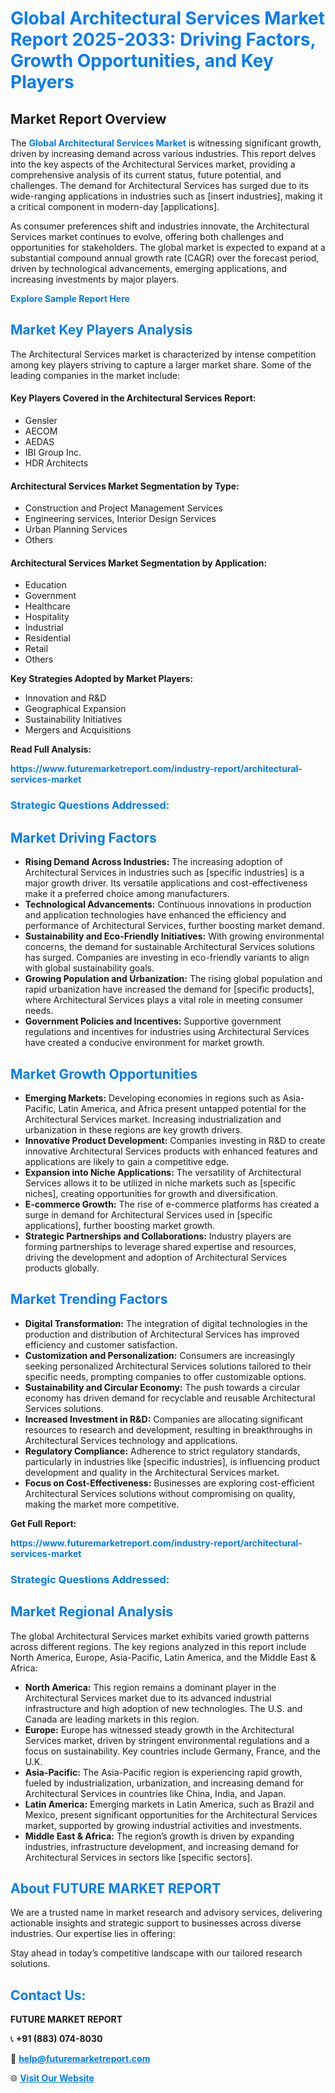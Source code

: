 <h1 style="color: #007BFF;">Global Architectural Services Market Report 2025-2033: Driving Factors, Growth Opportunities, and Key Players</h1>

<section id="overview">
<h2>Market Report Overview</h2>
<p>The <a href="https://www.futuremarketreport.com/industry-report/architectural-services-market" style="color: #007BFF; text-decoration: none;"><strong>Global Architectural Services Market</strong></a> is witnessing significant growth, driven by increasing demand across various industries. This report delves into the key aspects of the Architectural Services market, providing a comprehensive analysis of its current status, future potential, and challenges. The demand for Architectural Services has surged due to its wide-ranging applications in industries such as [insert industries], making it a critical component in modern-day [applications].</p>
<p>As consumer preferences shift and industries innovate, the Architectural Services market continues to evolve, offering both challenges and opportunities for stakeholders. The global market is expected to expand at a substantial compound annual growth rate (CAGR) over the forecast period, driven by technological advancements, emerging applications, and increasing investments by major players.</p>
</section>

<section id="overview">
<p><a href="https://www.futuremarketreport.com/request-sample/reportId=62431" style="color: #007BFF; text-decoration: none;"><strong>Explore Sample Report Here</strong></a></p>
</section>

<section id="key-players">
<h2 style="color: #007BFF;">Market Key Players Analysis</h2>
<p>The Architectural Services market is characterized by intense competition among key players striving to capture a larger market share. Some of the leading companies in the market include:</p>
<h4>Key Players Covered in the Architectural Services Report:</h4>
<ul><li>Gensler</li><li>AECOM</li><li>AEDAS</li><li>IBI Group Inc.</li><li>HDR Architects</li></ul>
<h4>Architectural Services Market Segmentation by Type:</h4>
<ul><li>Construction and Project Management Services</li><li>Engineering services, Interior Design Services</li><li>Urban Planning Services</li><li>Others</li></ul>

<h4>Architectural Services Market Segmentation by Application:</h4>
<ul><li>Education</li><li>Government</li><li>Healthcare</li><li>Hospitality</li><li>Industrial</li><li>Residential</li><li>Retail</li><li>Others</li></ul>
<p><strong>Key Strategies Adopted by Market Players:</strong></p>
<ul>
<li>Innovation and R&D</li>
<li>Geographical Expansion</li>
<li>Sustainability Initiatives</li>
<li>Mergers and Acquisitions</li>
</ul>
</section>

<section>
<p><strong>Read Full Analysis: </strong></p><a href="https://www.futuremarketreport.com/industry-report/architectural-services-market" style="color: #007BFF; text-decoration: none;"><strong>https://www.futuremarketreport.com/industry-report/architectural-services-market</strong></a>
<h3 style="color: #007BFF;">Strategic Questions Addressed:</h3>
</section>

<section id="driving-factors">
<h2 style="color: #007BFF;">Market Driving Factors</h2>
<ul>
<li><strong>Rising Demand Across Industries:</strong> The increasing adoption of Architectural Services in industries such as [specific industries] is a major growth driver. Its versatile applications and cost-effectiveness make it a preferred choice among manufacturers.</li>
<li><strong>Technological Advancements:</strong> Continuous innovations in production and application technologies have enhanced the efficiency and performance of Architectural Services, further boosting market demand.</li>
<li><strong>Sustainability and Eco-Friendly Initiatives:</strong> With growing environmental concerns, the demand for sustainable Architectural Services solutions has surged. Companies are investing in eco-friendly variants to align with global sustainability goals.</li>
<li><strong>Growing Population and Urbanization:</strong> The rising global population and rapid urbanization have increased the demand for [specific products], where Architectural Services plays a vital role in meeting consumer needs.</li>
<li><strong>Government Policies and Incentives:</strong> Supportive government regulations and incentives for industries using Architectural Services have created a conducive environment for market growth.</li>
</ul>
</section>

<section id="growth-opportunities">
<h2 style="color: #007BFF;">Market Growth Opportunities</h2>
<ul>
<li><strong>Emerging Markets:</strong> Developing economies in regions such as Asia-Pacific, Latin America, and Africa present untapped potential for the Architectural Services market. Increasing industrialization and urbanization in these regions are key growth drivers.</li>
<li><strong>Innovative Product Development:</strong> Companies investing in R&D to create innovative Architectural Services products with enhanced features and applications are likely to gain a competitive edge.</li>
<li><strong>Expansion into Niche Applications:</strong> The versatility of Architectural Services allows it to be utilized in niche markets such as [specific niches], creating opportunities for growth and diversification.</li>
<li><strong>E-commerce Growth:</strong> The rise of e-commerce platforms has created a surge in demand for Architectural Services used in [specific applications], further boosting market growth.</li>
<li><strong>Strategic Partnerships and Collaborations:</strong> Industry players are forming partnerships to leverage shared expertise and resources, driving the development and adoption of Architectural Services products globally.</li>
</ul>
</section>

<section id="trending-factors">
<h2 style="color: #007BFF;">Market Trending Factors</h2>
<ul>
<li><strong>Digital Transformation:</strong> The integration of digital technologies in the production and distribution of Architectural Services has improved efficiency and customer satisfaction.</li>
<li><strong>Customization and Personalization:</strong> Consumers are increasingly seeking personalized Architectural Services solutions tailored to their specific needs, prompting companies to offer customizable options.</li>
<li><strong>Sustainability and Circular Economy:</strong> The push towards a circular economy has driven demand for recyclable and reusable Architectural Services solutions.</li>
<li><strong>Increased Investment in R&D:</strong> Companies are allocating significant resources to research and development, resulting in breakthroughs in Architectural Services technology and applications.</li>
<li><strong>Regulatory Compliance:</strong> Adherence to strict regulatory standards, particularly in industries like [specific industries], is influencing product development and quality in the Architectural Services market.</li>
<li><strong>Focus on Cost-Effectiveness:</strong> Businesses are exploring cost-efficient Architectural Services solutions without compromising on quality, making the market more competitive.</li>
</ul>
</section>

<section>
<p><strong>Get Full Report: </strong></p><a href="https://www.futuremarketreport.com/industry-report/architectural-services-market" style="color: #007BFF; text-decoration: none;"><strong>https://www.futuremarketreport.com/industry-report/architectural-services-market</strong></a>
<h3 style="color: #007BFF;">Strategic Questions Addressed:</h3>
</section>


<section id="regional-analysis">
<h2 style="color: #007BFF;">Market Regional Analysis</h2>
<p>The global Architectural Services market exhibits varied growth patterns across different regions. The key regions analyzed in this report include North America, Europe, Asia-Pacific, Latin America, and the Middle East & Africa:</p>
<ul>
<li><strong>North America:</strong> This region remains a dominant player in the Architectural Services market due to its advanced industrial infrastructure and high adoption of new technologies. The U.S. and Canada are leading markets in this region.</li>
<li><strong>Europe:</strong> Europe has witnessed steady growth in the Architectural Services market, driven by stringent environmental regulations and a focus on sustainability. Key countries include Germany, France, and the U.K.</li>
<li><strong>Asia-Pacific:</strong> The Asia-Pacific region is experiencing rapid growth, fueled by industrialization, urbanization, and increasing demand for Architectural Services in countries like China, India, and Japan.</li>
<li><strong>Latin America:</strong> Emerging markets in Latin America, such as Brazil and Mexico, present significant opportunities for the Architectural Services market, supported by growing industrial activities and investments.</li>
<li><strong>Middle East & Africa:</strong> The region’s growth is driven by expanding industries, infrastructure development, and increasing demand for Architectural Services in sectors like [specific sectors].</li>
</ul>
</section>

<footer>
<h2 style="color: #007BFF;">About FUTURE MARKET REPORT</h2>
<p>We are a trusted name in market research and advisory services, delivering actionable insights and strategic support to businesses across diverse industries. Our expertise lies in offering:</p>

<p>Stay ahead in today’s competitive landscape with our tailored research solutions.</p>

<h2 style="color: #007BFF;">Contact Us:</h2>
<p><strong>FUTURE MARKET REPORT</strong></p>
<p>📞 <strong>+91 (883) 074-8030</strong></p>
<p>📧 <strong><a href="mailto:help@futuremarketreport.com" style="color: #007BFF;">help@futuremarketreport.com</a></strong></p>
<p>🌐 <strong><a href="https://www.futuremarketreport.com/" style="color: #007BFF;">Visit Our Website</a></strong></p>
</footer>